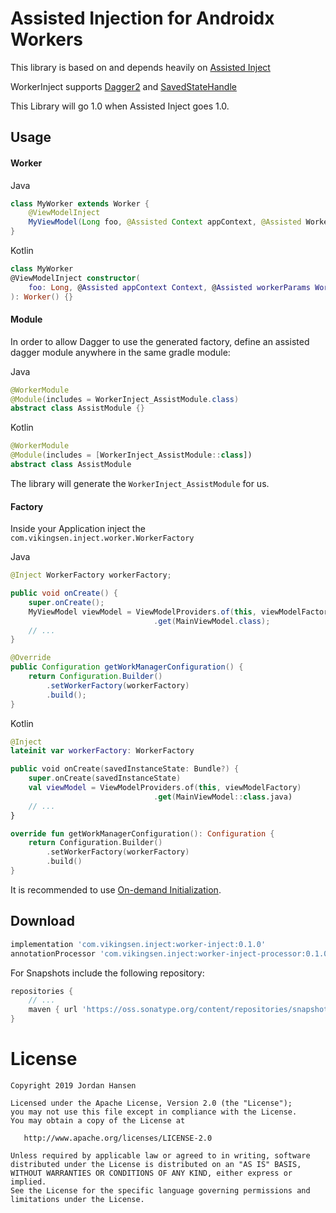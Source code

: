 Assisted Injection for Androidx Workers
=======================================

This library is based on and depends heavily on [Assisted Inject](https://github.com/square/AssistedInject)

WorkerInject supports [Dagger2](https://google.github.io/dagger/) and [SavedStateHandle](https://developer.android.com/topic/libraries/architecture/viewmodel-savedstate)

This Library will go 1.0 when Assisted Inject goes 1.0.

Usage
-----

#### Worker

Java
```java
class MyWorker extends Worker {
    @ViewModelInject
    MyViewModel(Long foo, @Assisted Context appContext, @Assisted WorkerParamerter workerParams) {}
}
```
Kotlin
```kotlin
class MyWorker
@ViewModelInject constructor(
    foo: Long, @Assisted appContext Context, @Assisted workerParams WorkerParamerter
): Worker() {}
```

#### Module

In order to allow Dagger to use the generated factory, define an assisted dagger module anywhere in 
the same gradle module:

Java
```java
@WorkerModule
@Module(includes = WorkerInject_AssistModule.class)
abstract class AssistModule {}
``` 
Kotlin
```kotlin
@WorkerModule
@Module(includes = [WorkerInject_AssistModule::class])
abstract class AssistModule
``` 

The library will generate the `WorkerInject_AssistModule` for us.

#### Factory

Inside your Application inject the `com.vikingsen.inject.worker.WorkerFactory`

Java
```java
@Inject WorkerFactory workerFactory;

public void onCreate() {
    super.onCreate();
    MyViewModel viewModel = ViewModelProviders.of(this, viewModelFactory)
                                .get(MainViewModel.class);
    // ...
}

@Override
public Configuration getWorkManagerConfiguration() {
    return Configuration.Builder()
        .setWorkerFactory(workerFactory)
        .build();
}
```
Kotlin
```kotlin
@Inject 
lateinit var workerFactory: WorkerFactory

public void onCreate(savedInstanceState: Bundle?) {
    super.onCreate(savedInstanceState)
    val viewModel = ViewModelProviders.of(this, viewModelFactory)
                                .get(MainViewModel::class.java)
    // ...
}

override fun getWorkManagerConfiguration(): Configuration {
    return Configuration.Builder()
        .setWorkerFactory(workerFactory)
        .build()
}
```

It is recommended to use [On-demand Initialization](https://developer.android.com/topic/libraries/architecture/workmanager/advanced/custom-configuration#on-demand).

Download
--------
```groovy
implementation 'com.vikingsen.inject:worker-inject:0.1.0'
annotationProcessor 'com.vikingsen.inject:worker-inject-processor:0.1.0' // or `kapt` for Kotlin
```

For Snapshots include the following repository:
```groovy
repositories {
    // ...
    maven { url 'https://oss.sonatype.org/content/repositories/snapshots' }
}
```

License
=======

    Copyright 2019 Jordan Hansen

    Licensed under the Apache License, Version 2.0 (the "License");
    you may not use this file except in compliance with the License.
    You may obtain a copy of the License at

       http://www.apache.org/licenses/LICENSE-2.0

    Unless required by applicable law or agreed to in writing, software
    distributed under the License is distributed on an "AS IS" BASIS,
    WITHOUT WARRANTIES OR CONDITIONS OF ANY KIND, either express or implied.
    See the License for the specific language governing permissions and
    limitations under the License.
